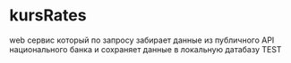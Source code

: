 # kursRates
web сервис который по запросу забирает данные из публичного API национального банка и сохраняет данные в локальную датабазу TEST
